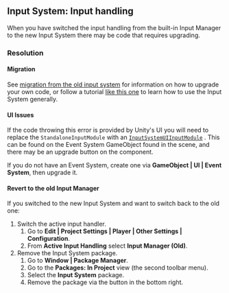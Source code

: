 ## Input System: Input handling

When you have switched the input handling from the built-in Input Manager to the new Input System there may be code that requires upgrading.  
### Resolution
#### Migration
See [migration from the old input system](https://docs.unity3d.com/Packages/com.unity.inputsystem@latest/index.html?subfolder=/manual/Migration.html) for information on how to upgrade your own code, or follow a tutorial [like this one](https://learn.unity.com/project/using-the-input-system-in-unity) to learn how to use the Input System generally.  

#### UI Issues
If the code throwing this error is provided by Unity's UI you will need to replace the `StandaloneInputModule` with an [`InputSystemUIInputModule`](https://docs.unity3d.com/Packages/com.unity.inputsystem@latest/index.html?subfolder=/manual/UISupport.html) . This can be found on the Event System GameObject found in the scene, and there may be an upgrade button on the component.

If you do not have an Event System, create one via **GameObject | UI | Event System**, then upgrade it.

#### Revert to the old Input Manager
If you switched to the new Input System and want to switch back to the old one:
1. Switch the active input handler.
   1. Go to **Edit | Project Settings | Player | Other Settings | Configuration**.
   2. From **Active Input Handling** select **Input Manager (Old)**.
2. Remove the Input System package.
   1. Go to **Window | Package Manager**.
   2. Go to the **Packages: In Project** view (the second toolbar menu).
   3. Select the **Input System** package.
   4. Remove the package via the button in the bottom right.
